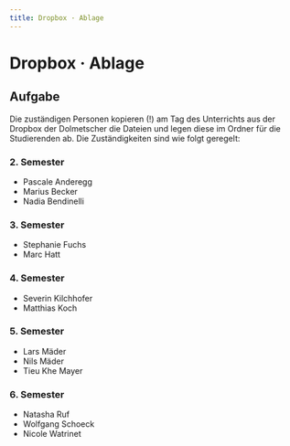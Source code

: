 ```yaml
---
title: Dropbox · Ablage
---
```


# Dropbox · Ablage

<div class='header'></div>

## Aufgabe

Die zuständigen Personen kopieren (!) am Tag des Unterrichts aus der Dropbox der Dolmetscher die Dateien und legen diese im Ordner für die Studierenden ab. Die Zuständigkeiten sind wie folgt geregelt:

### 2. Semester

* Pascale Anderegg
* Marius Becker
* Nadia Bendinelli

### 3. Semester

* Stephanie Fuchs
* Marc Hatt

### 4. Semester

* Severin Kilchhofer
* Matthias Koch

### 5. Semester

* Lars Mäder
* Nils Mäder
* Tieu Khe Mayer

### 6. Semester

* Natasha Ruf
* Wolfgang Schoeck
* Nicole Watrinet
